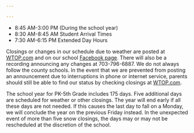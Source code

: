```yaml
---

---
```

* 8:45 AM-3:00 PM (During the school year)
* 8:30 AM-8:45 AM Student Arrival Times
* 7:30 AM-6:15 PM Extended Day Hours

Closings or changes in our schedule due to weather are posted at <a href="https://wtop.com/" target="_blank">WTOP.com</a> and on our school <a href="https://www.facebook.com/oakhillk12/" target="_blank">Facebook page</a>.  There will also be a recording announcing any changes at 703-796-6887. We do not always follow the county schools.  In the event that we are prevented from posting an announcement due to interruptions in phone or internet service, parents should still be able to find our status by checking closings at <a href="https://wtop.com/" target="_blank">WTOP.com</a>.

The school year for PK-5th Grade includes 175 days.  Five additional days are scheduled for weather or other closings.  The year will end early if all these days are not needed.  If this causes the last day to fall on a Monday, we will conclude the year on the previous Friday instead.  In the unexpected event of more than five snow closings, the days may or may not be rescheduled at the discretion of the school.